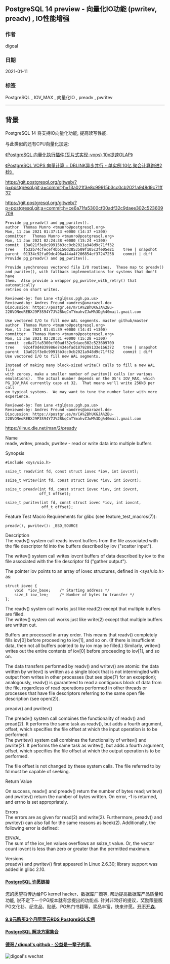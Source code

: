 ## PostgreSQL 14 preview - 向量化IO功能 (pwritev, preadv) , IO性能增强  
  
### 作者  
digoal  
  
### 日期  
2021-01-11  
  
### 标签  
PostgreSQL , IOV_MAX , 向量化IO , preadv , pwritev  
  
----  
  
## 背景  
PostgreSQL 14 将支持IO向量化功能, 提高读写性能.   
  
与此类似的还有CPU向量化加速:   
  
[《PostgreSQL 向量化执行插件(瓦片式实现-vops) 10x提速OLAP》](../201702/20170225_01.md)  
  
[《PostgreSQL VOPS 向量计算 + DBLINK异步并行 - 单实例 10亿 聚合计算跑进2秒》](../201802/20180210_01.md)    
  
https://git.postgresql.org/gitweb/?p=postgresql.git;a=commit;h=13a021f3e8c99915b3cc0cb2021a948d9c71ff32  
  
https://git.postgresql.org/gitweb/?p=postgresql.git;a=commit;h=ce6a71fa5300cf00adf32c9daee302c523609709  
  
```  
Provide pg_preadv() and pg_pwritev().  
author	Thomas Munro <tmunro@postgresql.org>	  
Mon, 11 Jan 2021 01:37:13 +0000 (14:37 +1300)  
committer	Thomas Munro <tmunro@postgresql.org>	  
Mon, 11 Jan 2021 02:24:38 +0000 (15:24 +1300)  
commit	13a021f3e8c99915b3cc0cb2021a948d9c71ff32  
tree	f532b74cfecef4bb150d2853509f105c3fe05e21	tree | snapshot  
parent	01334c92fa09dc496a444a4f206854ef37247258	commit | diff  
Provide pg_preadv() and pg_pwritev().  
  
Provide synchronous vectored file I/O routines.  These map to preadv()  
and pwritev(), with fallback implementations for systems that don't have  
them.  Also provide a wrapper pg_pwritev_with_retry() that automatically  
retries on short writes.  
  
Reviewed-by: Tom Lane <tgl@sss.pgh.pa.us>  
Reviewed-by: Andres Freund <andres@anarazel.de>  
Discussion: https://postgr.es/m/CA%2BhUKGJA%2Bu-220VONeoREBXJ9P3S94Y7J%2BkqCnTYmahvZJwM%3Dg%40mail.gmail.com  
```  
  
```  
Use vectored I/O to fill new WAL segments. master github/master  
author	Thomas Munro <tmunro@postgresql.org>	  
Mon, 11 Jan 2021 01:41:39 +0000 (14:41 +1300)  
committer	Thomas Munro <tmunro@postgresql.org>	  
Mon, 11 Jan 2021 02:28:31 +0000 (15:28 +1300)  
commit	ce6a71fa5300cf00adf32c9daee302c523609709  
tree	92c4f0d4839986e7434efad1879289133e166372	tree | snapshot  
parent	13a021f3e8c99915b3cc0cb2021a948d9c71ff32	commit | diff  
Use vectored I/O to fill new WAL segments.  
  
Instead of making many block-sized write() calls to fill a new WAL file  
with zeroes, make a smaller number of pwritev() calls (or various  
emulations).  The actual number depends on the OS's IOV_MAX, which  
PG_IOV_MAX currently caps at 32.  That means we'll write 256kB per call  
on typical systems.  We may want to tune the number later with more  
experience.  
  
Reviewed-by: Tom Lane <tgl@sss.pgh.pa.us>  
Reviewed-by: Andres Freund <andres@anarazel.de>  
Discussion: https://postgr.es/m/CA%2BhUKGJA%2Bu-220VONeoREBXJ9P3S94Y7J%2BkqCnTYmahvZJwM%3Dg%40mail.gmail.com  
```  
  
https://linux.die.net/man/2/preadv  
  
Name  
readv, writev, preadv, pwritev - read or write data into multiple buffers  
  
Synopsis  
  
```  
#include <sys/uio.h>  
  
ssize_t readv(int fd, const struct iovec *iov, int iovcnt);  
  
ssize_t writev(int fd, const struct iovec *iov, int iovcnt);  
  
ssize_t preadv(int fd, const struct iovec *iov, int iovcnt,  
               off_t offset);  
  
ssize_t pwritev(int fd, const struct iovec *iov, int iovcnt,  
                off_t offset);  
```  
  
Feature Test Macro Requirements for glibc (see feature_test_macros(7)):  
  
```  
preadv(), pwritev(): _BSD_SOURCE  
```  
  
Description  
The readv() system call reads iovcnt buffers from the file associated with the file descriptor fd into the buffers described by iov ("scatter input").  
  
The writev() system call writes iovcnt buffers of data described by iov to the file associated with the file descriptor fd ("gather output").  
  
The pointer iov points to an array of iovec structures, defined in <sys/uio.h> as:  
  
```  
struct iovec {  
    void  *iov_base;    /* Starting address */  
    size_t iov_len;     /* Number of bytes to transfer */  
};  
```  
  
The readv() system call works just like read(2) except that multiple buffers are filled.  
The writev() system call works just like write(2) except that multiple buffers are written out.  
  
Buffers are processed in array order. This means that readv() completely fills iov[0] before proceeding to iov[1], and so on. (If there is insufficient data, then not all buffers pointed to by iov may be filled.) Similarly, writev() writes out the entire contents of iov[0] before proceeding to iov[1], and so on.  
  
The data transfers performed by readv() and writev() are atomic: the data written by writev() is written as a single block that is not intermingled with output from writes in other processes (but see pipe(7) for an exception); analogously, readv() is guaranteed to read a contiguous block of data from the file, regardless of read operations performed in other threads or processes that have file descriptors referring to the same open file description (see open(2)).  
  
preadv() and pwritev()  
  
The preadv() system call combines the functionality of readv() and pread(2). It performs the same task as readv(), but adds a fourth argument, offset, which specifies the file offset at which the input operation is to be performed.  
The pwritev() system call combines the functionality of writev() and pwrite(2). It performs the same task as writev(), but adds a fourth argument, offset, which specifies the file offset at which the output operation is to be performed.  
  
The file offset is not changed by these system calls. The file referred to by fd must be capable of seeking.  
  
Return Value  
  
   
On success, readv() and preadv() return the number of bytes read; writev() and pwritev() return the number of bytes written. On error, -1 is returned, and errno is set appropriately.  
  
Errors  
The errors are as given for read(2) and write(2). Furthermore, preadv() and pwritev() can also fail for the same reasons as lseek(2). Additionally, the following error is defined:  
  
EINVAL  
The sum of the iov_len values overflows an ssize_t value. Or, the vector count iovcnt is less than zero or greater than the permitted maximum.  
  
Versions  
preadv() and pwritev() first appeared in Linux 2.6.30; library support was added in glibc 2.10.  
  
  
#### [PostgreSQL 许愿链接](https://github.com/digoal/blog/issues/76 "269ac3d1c492e938c0191101c7238216")
您的愿望将传达给PG kernel hacker、数据库厂商等, 帮助提高数据库产品质量和功能, 说不定下一个PG版本就有您提出的功能点. 针对非常好的提议，奖励限量版PG文化衫、纪念品、贴纸、PG热门书籍等，奖品丰富，快来许愿。[开不开森](https://github.com/digoal/blog/issues/76 "269ac3d1c492e938c0191101c7238216").  
  
  
#### [9.9元购买3个月阿里云RDS PostgreSQL实例](https://www.aliyun.com/database/postgresqlactivity "57258f76c37864c6e6d23383d05714ea")
  
  
#### [PostgreSQL 解决方案集合](https://yq.aliyun.com/topic/118 "40cff096e9ed7122c512b35d8561d9c8")
  
  
#### [德哥 / digoal's github - 公益是一辈子的事.](https://github.com/digoal/blog/blob/master/README.md "22709685feb7cab07d30f30387f0a9ae")
  
  
![digoal's wechat](../pic/digoal_weixin.jpg "f7ad92eeba24523fd47a6e1a0e691b59")
  
